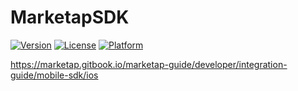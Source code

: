 # MarketapSDK

[![Version](https://img.shields.io/cocoapods/v/MarketapSDK.svg?style=flat)](https://cocoapods.org/pods/MarketapSDK)
[![License](https://img.shields.io/cocoapods/l/MarketapSDK.svg?style=flat)](https://cocoapods.org/pods/MarketapSDK)
[![Platform](https://img.shields.io/cocoapods/p/MarketapSDK.svg?style=flat)](https://cocoapods.org/pods/MarketapSDK)


https://marketap.gitbook.io/marketap-guide/developer/integration-guide/mobile-sdk/ios
